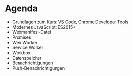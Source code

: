 # Agenda

- Grundlagen zum Kurs: VS Code, Chrome Developer Tools
- Modernes JavaScript: ES2015+
- Webmanifest-Datei
- Promises
- Web Worker
- Service Worker
- Workbox
- Datenspeicher
- Benachrichtigungen
- Push-Benachrichtigungen
